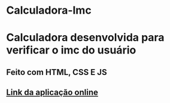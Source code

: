 # Calculadora-Imc
<h1> Calculadora desenvolvida para verificar o imc do usuário </h1>
<h2> Feito com HTML, CSS E JS </h2>
<h2><a href ="https://hobyn.github.io/Calculadora-Imc/" target="_blank"> Link da aplicação online </a></h2>
